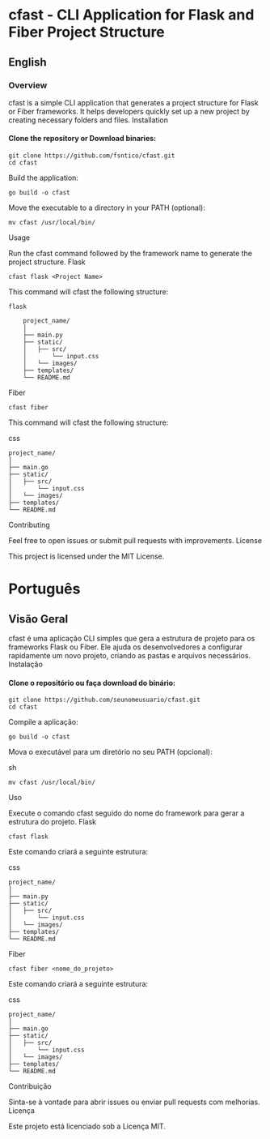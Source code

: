 # cfast - CLI Application for Flask and Fiber Project Structure
## English
### Overview

cfast is a simple CLI application that generates a project structure for Flask or Fiber frameworks. It helps developers quickly set up a new project by creating necessary folders and files.
Installation

#### Clone the repository or Download binaries:

    git clone https://github.com/fsntico/cfast.git
    cd cfast

Build the application:

    go build -o cfast

Move the executable to a directory in your PATH (optional):

    mv cfast /usr/local/bin/

Usage

Run the cfast command followed by the framework name to generate the project structure.
Flask

    cfast flask <Project Name>

This command will cfast the following structure:

    flask

        project_name/
        │
        ├── main.py
        ├── static/
        │   ├── src/
        │       └── input.css
        │   └── images/
        ├── templates/
        └── README.md

Fiber

    
    cfast fiber
    

This command will cfast the following structure:

css

    project_name/
    │
    ├── main.go
    ├── static/
    │   ├── src/
    │       └── input.css
    │   └── images/
    ├── templates/
    └── README.md

Contributing

Feel free to open issues or submit pull requests with improvements.
License

This project is licensed under the MIT License.


# Português
## Visão Geral

cfast é uma aplicação CLI simples que gera a estrutura de projeto para os frameworks Flask ou Fiber. Ele ajuda os desenvolvedores a configurar rapidamente um novo projeto, criando as pastas e arquivos necessários.
Instalação

#### Clone o repositório ou faça download do binário:



    git clone https://github.com/seunomeusuario/cfast.git
    cd cfast

Compile a aplicação:


    go build -o cfast

Mova o executável para um diretório no seu PATH (opcional):

sh

    mv cfast /usr/local/bin/

Uso

Execute o comando cfast seguido do nome do framework para gerar a estrutura do projeto.
Flask


    cfast flask

Este comando criará a seguinte estrutura:

css

    project_name/
    │
    ├── main.py
    ├── static/
    │   ├── src/
    │       └── input.css
    │   └── images/
    ├── templates/
    └── README.md

Fiber


    cfast fiber <nome_do_projeto>

Este comando criará a seguinte estrutura:

css

    project_name/
    │
    ├── main.go
    ├── static/
    │   ├── src/
    │       └── input.css
    │   └── images/
    ├── templates/
    └── README.md

Contribuição

Sinta-se à vontade para abrir issues ou enviar pull requests com melhorias.
Licença

Este projeto está licenciado sob a Licença MIT.